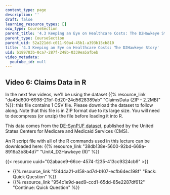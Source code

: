 ```yaml
---
content_type: page
description: ''
draft: false
learning_resource_types: []
ocw_type: CourseSection
parent_title: '4.3 Keeping an Eye on Healthcare Costs: The D2Hawkeye Story '
parent_type: CourseSection
parent_uid: 52a221dd-c011-90a4-45b1-a393b15cb810
title: '4.3 Keeping an Eye on Healthcare Costs: The D2Hawkeye Story'
uid: b189783b-0ca7-287f-248b-0339ea5afbeb
video_metadata:
  youtube_id: null
---
```

## Video 6: Claims Data in R

In the next few videos, we'll be using the dataset {{% resource_link "da45d600-6998-21bf-0d20-24d5628389ab" "ClaimsData (ZIP - 2.2MB)" %}}: this file contains 1 CSV file. Please download the dataset to follow along. Note that this file is in ZIP format due to its large size. You will need to decompress (or unzip) the file before loading it into R.

This data comes from the [DE-SynPUF dataset](http://www.cms.gov/Research-Statistics-Data-and-Systems/Downloadable-Public-Use-Files/SynPUFs/DE_Syn_PUF.html), published by the United States Centers for Medicare and Medicaid Services (CMS).

An R script file with all of the R commands used in this lecture can be downloaded here: {{% resource_link "38db138e-5600-92bd-669a-8916a3b8b4d7" "Unit4_D2Hawkeye (R)" %}}

{{< resource uuid="02abace9-66ce-4574-f235-413cc9324cb9" >}}

- {{% resource_link "f24d4a21-a158-ad7d-b107-ecfb64ec198f" "Back: Quick Question" %}}
- {{% resource_link "954c1e9d-aed9-ccd1-65dd-85e2287df612" "Continue: Quick Question" %}}